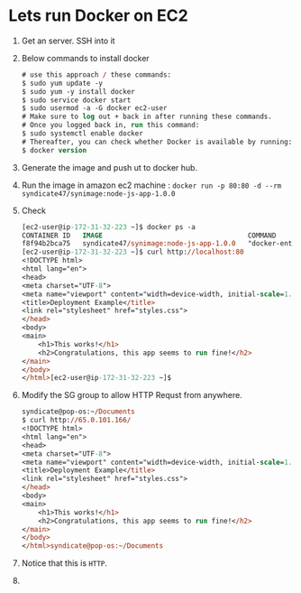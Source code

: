 # Lets run Docker on EC2

1. Get an server. SSH into it
1. Below commands to install docker

    ```ps
    # use this approach / these commands:
    $ sudo yum update -y
    $ sudo yum -y install docker
    $ sudo service docker start
    $ sudo usermod -a -G docker ec2-user
    # Make sure to log out + back in after running these commands.
    # Once you logged back in, run this command:
    $ sudo systemctl enable docker
    # Thereafter, you can check whether Docker is available by running:
    $ docker version
    ```
1. Generate the image and push ut to docker hub.
1. Run the image in amazon ec2 machine : `docker run -p 80:80 -d --rm syndicate47/synimage:node-js-app-1.0.0`
1. Check

    ```ps
    [ec2-user@ip-172-31-32-223 ~]$ docker ps -a
    CONTAINER ID   IMAGE                                    COMMAND                  CREATED          STATUS          PORTS                               NAMES
    f8f94b2bca75   syndicate47/synimage:node-js-app-1.0.0   "docker-entrypoint.s…"   20 seconds ago   Up 18 seconds   0.0.0.0:80->80/tcp, :::80->80/tcp   keen_chaplygin
    [ec2-user@ip-172-31-32-223 ~]$ curl http://localhost:80
    <!DOCTYPE html>
    <html lang="en">
    <head>
    <meta charset="UTF-8">
    <meta name="viewport" content="width=device-width, initial-scale=1.0">
    <title>Deployment Example</title>
    <link rel="stylesheet" href="styles.css">
    </head>
    <body>
    <main>
        <h1>This works!</h1>
        <h2>Congratulations, this app seems to run fine!</h2>
    </main>
    </body>
    </html>[ec2-user@ip-172-31-32-223 ~]$ 
    ```

1. Modify the SG group to allow HTTP Requst from anywhere.

    ```ps
    syndicate@pop-os:~/Documents
    $ curl http://65.0.101.166/
    <!DOCTYPE html>
    <html lang="en">
    <head>
    <meta charset="UTF-8">
    <meta name="viewport" content="width=device-width, initial-scale=1.0">
    <title>Deployment Example</title>
    <link rel="stylesheet" href="styles.css">
    </head>
    <body>
    <main>
        <h1>This works!</h1>
        <h2>Congratulations, this app seems to run fine!</h2>
    </main>
    </body>
    </html>syndicate@pop-os:~/Documents
    ```

1. Notice that this is `HTTP`.
1. 